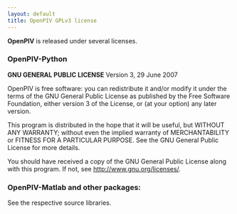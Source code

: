 ```yaml
---
layout: default
title: OpenPIV GPLv3 license
---
```


**OpenPIV** is released under several licenses. 


### OpenPIV-Python

**GNU GENERAL PUBLIC LICENSE** Version 3, 29 June 2007

OpenPIV is free software: you can redistribute it and/or modify
it under the terms of the GNU General Public License as published by
the Free Software Foundation, either version 3 of the License, or
(at your option) any later version.

This program is distributed in the hope that it will be useful,
but WITHOUT ANY WARRANTY; without even the implied warranty of
MERCHANTABILITY or FITNESS FOR A PARTICULAR PURPOSE. See the
GNU General Public License for more details.

You should have received a copy of the GNU General Public License
along with this program. If not, see <http://www.gnu.org/licenses/>.


### OpenPIV-Matlab and other packages:
See the respective source libraries. 
